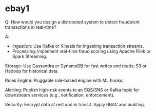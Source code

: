 ebay1
=====

Q: How would you design a distributed system to detect fraudulent transactions in real-time?

A:

- Ingestion: Use Kafka or Kinesis for ingesting transaction streams.
- Processing: Implement real-time fraud scoring using Apache Flink or Spark Streaming.

Storage: Use Cassandra or DynamoDB for fast writes and reads; S3 or Hadoop for historical data.

Rules Engine: Pluggable rule-based engine with ML hooks.

Alerting: Publish high-risk events to an SQS/SNS or Kafka topic for downstream services (e.g., notification, enforcement).

Security: Encrypt data at rest and in transit. Apply RBAC and auditing.

